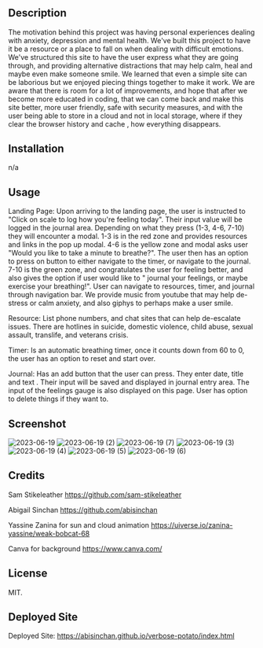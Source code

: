 # <verbose-potatoe>

## Description
The motivation behind this project was having personal experiences dealing with anxiety, depression and mental health. We've built this project to have it be a resource or a place to fall on when dealing with difficult emotions. We've structured this site to have the user express what they are going through, and providing alternative distractions that may help calm, heal and maybe even make someone smile. We learned that even a simple site can be laborious but we enjoyed piecing things together to make it work. We are aware that there is room for a lot of improvements, and hope that after we become more educated in coding, that we can come back and make this site better, more user friendly, safe with security measures, and with the user being able to  store in a cloud and not in local storage, where if they clear the browser history and cache , how everything disappears. 

## Installation
n/a

## Usage
Landing Page:
Upon arriving to the landing page, the user is instructed to "Click on scale to log how you're feeling today". Their input value will be logged in the journal area. Depending on what they press (1-3, 4-6, 7-10) they will encounter a modal. 1-3 is in the red zone and provides resources and links in the pop up modal. 4-6 is the yellow zone and modal asks user "Would you like to take a minute to breathe?". The user then has an option to press on button to either navigate to the timer, or navigate to the journal. 7-10 is the green zone, and congratulates the user for feeling better, and also gives the option if user would like to " journal your feelings, or maybe exercise your breathing!". User can navigate to resources, timer, and journal through navigation bar. We provide music from youtube that may help de-stress or calm anxiety, and also giphys to perhaps make a user smile. 

Resource:
List phone numbers, and chat sites that can help de-escalate issues. There are hotlines in suicide, domestic violence, child abuse, sexual assault, translife, and veterans crisis. 

Timer:
Is an automatic breathing timer, once it counts down from 60 to 0, the user has an option to reset and start over. 

Journal: 
Has an add button that the user can press. They enter date, title and text . Their input will be saved and displayed in journal entry area. The input of the feelings gauge is also displayed on this page. User has option to delete things if they want to. 

## Screenshot
![2023-06-19](https://github.com/abisinchan/verbose-potato/assets/132783183/3ead7b53-342d-4b98-ba1e-f9876cb122fe)
![2023-06-19 (2)](https://github.com/abisinchan/verbose-potato/assets/132783183/d7e26f42-1c9a-4e41-816f-ef880ef7e0ed)
![2023-06-19 (7)](https://github.com/abisinchan/verbose-potato/assets/132783183/f5b3f17c-b430-40c8-ad86-928eb289285f)
![2023-06-19 (3)](https://github.com/abisinchan/verbose-potato/assets/132783183/80bdae9d-b341-4a68-91ab-345f3a79c8a8)
![2023-06-19 (4)](https://github.com/abisinchan/verbose-potato/assets/132783183/b9214720-d25e-4c50-8638-a54d3714c271)
![2023-06-19 (5)](https://github.com/abisinchan/verbose-potato/assets/132783183/41e317ca-7cc3-4204-9a0c-9f04accc7361)
![2023-06-19 (6)](https://github.com/abisinchan/verbose-potato/assets/132783183/68c737b7-d391-4896-94a1-67cb8016d5bf)


## Credits
Sam Stikeleather
https://github.com/sam-stikeleather

Abigail Sinchan
https://github.com/abisinchan

Yassine Zanina for sun and cloud animation
https://uiverse.io/zanina-yassine/weak-bobcat-68

Canva for background
https://www.canva.com/



## License
MIT. 

## Deployed Site
Deployed Site:
https://abisinchan.github.io/verbose-potato/index.html




